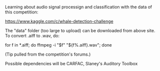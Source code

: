 Learning about audio signal processign and classification with the data of this
competition:

https://www.kaggle.com/c/whale-detection-challenge

The "data" folder (too large to upload) can be downloaded from above site.
To convert .aiff to .wav, do:

for f in *.aiff; do ffmpeg -i "$f" "${f%.aiff}.wav"; done

(Tip pulled from the competition's forums.)

Possible dependencies will be CARFAC, Slaney's Auditory Toolbox